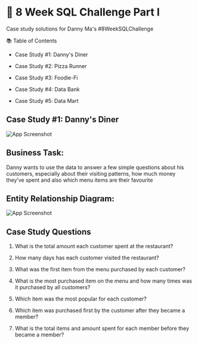 
# 🍔 8 Week SQL Challenge Part I

Case study solutions for Danny Ma's #8WeekSQLChallenge

📚 Table of Contents

- Case Study #1: Danny's Diner

- Case Study #2: Pizza Runner

- Case Study #3: Foodie-Fi

- Case Study #4: Data Bank

- Case Study #5: Data Mart


## Case Study #1: Danny's Diner

![App Screenshot](https://user-images.githubusercontent.com/81607668/127727503-9d9e7a25-93cb-4f95-8bd0-20b87cb4b459.png)

## Business Task:

Danny wants to use the data to answer a few simple questions about his customers, especially about their visiting patterns, how much money they’ve spent and also which menu items are their favourite

## Entity Relationship Diagram:
![App Screenshot](https://user-images.githubusercontent.com/81607668/127271130-dca9aedd-4ca9-4ed8-b6ec-1e1920dca4a8.png)

## Case Study Questions

1. What is the total amount each customer spent at the restaurant?

2. How many days has each customer visited the restaurant?

3. What was the first item from the menu purchased by each customer?

4. What is the most purchased item on the menu and how many times was it purchased by all customers?

5. Which item was the most popular for each customer?

6. Which item was purchased first by the customer after they became a member?

7. What is the total items and amount spent for each member before they became a member?

